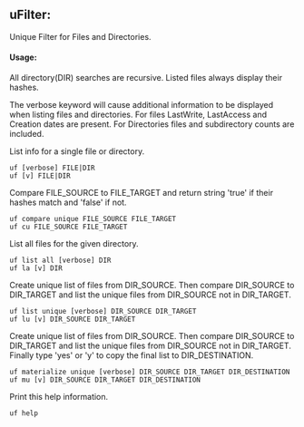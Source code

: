 ﻿## uFilter: 
  Unique Filter for Files and Directories.

#### Usage:
  All directory(DIR) searches are recursive. Listed files always display their 
 hashes.

  The verbose keyword will cause additional information to be displayed when
  listing files and directories.
  For files LastWrite, LastAccess and Creation dates are present.
  For Directories files and subdirectory counts are included.

  List info for a single file or directory.
  
    uf [verbose] FILE|DIR
    uf [v] FILE|DIR

  Compare FILE_SOURCE to FILE_TARGET and return string 'true' if their hashes 
  match and 'false' if not.
  
    uf compare unique FILE_SOURCE FILE_TARGET
    uf cu FILE_SOURCE FILE_TARGET

  List all files for the given directory.
  
    uf list all [verbose] DIR
    uf la [v] DIR


  Create unique list of files from DIR_SOURCE. Then compare DIR_SOURCE to 
  DIR_TARGET and list the unique files from DIR_SOURCE not in DIR_TARGET.
  
    uf list unique [verbose] DIR_SOURCE DIR_TARGET
    uf lu [v] DIR_SOURCE DIR_TARGET

  Create unique list of files from DIR_SOURCE. Then compare DIR_SOURCE to 
  DIR_TARGET and list the unique files from DIR_SOURCE not in DIR_TARGET.
  Finally type 'yes' or 'y' to copy the final list to DIR_DESTINATION.
  
    uf materialize unique [verbose] DIR_SOURCE DIR_TARGET DIR_DESTINATION
    uf mu [v] DIR_SOURCE DIR_TARGET DIR_DESTINATION

  Print this help information.
  
    uf help